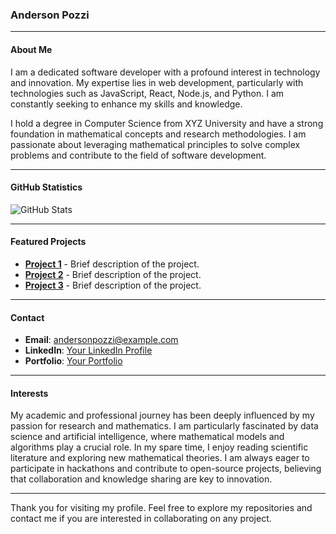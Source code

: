 ### Anderson Pozzi

---

#### About Me

I am a dedicated software developer with a profound interest in technology and innovation. My expertise lies in web development, particularly with technologies such as JavaScript, React, Node.js, and Python. I am constantly seeking to enhance my skills and knowledge.

I hold a degree in Computer Science from XYZ University and have a strong foundation in mathematical concepts and research methodologies. I am passionate about leveraging mathematical principles to solve complex problems and contribute to the field of software development.

---

#### GitHub Statistics

![GitHub Stats](https://github-readme-stats.vercel.app/api?username=andersonpozzi&show_icons=true&theme=default)

---

#### Featured Projects

- [**Project 1**](https://github.com/andersonpozzi/projeto1) - Brief description of the project.
- [**Project 2**](https://github.com/andersonpozzi/projeto2) - Brief description of the project.
- [**Project 3**](https://github.com/andersonpozzi/projeto3) - Brief description of the project.

---

#### Contact

- **Email**: andersonpozzi@example.com
- **LinkedIn**: [Your LinkedIn Profile](https://www.linkedin.com/in/andersonpozzi/)
- **Portfolio**: [Your Portfolio](https://www.andersonpozzi.dev)

---

#### Interests

My academic and professional journey has been deeply influenced by my passion for research and mathematics. I am particularly fascinated by data science and artificial intelligence, where mathematical models and algorithms play a crucial role. In my spare time, I enjoy reading scientific literature and exploring new mathematical theories. I am always eager to participate in hackathons and contribute to open-source projects, believing that collaboration and knowledge sharing are key to innovation.

---

Thank you for visiting my profile. Feel free to explore my repositories and contact me if you are interested in collaborating on any project.
